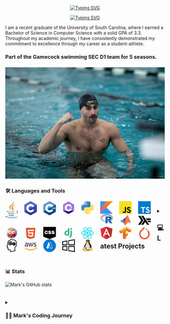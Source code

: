 <div align="center">
  <p>
    <a href="https://git.io/typing-svg"><img src="https://readme-typing-svg.demolab.com?font=Fira+Code&size=30&pause=1000&color=F70C0E&center=true&repeat=false&random=false&width=435&lines=Mark+Shperkin" alt="Typing SVG" /></a>
  </p>
  
  <p>
<a href="https://git.io/typing-svg"><img src="https://readme-typing-svg.demolab.com?font=Fira+Code&pause=1000&color=F70000&center=true&random=false&width=435&lines=Student-Athlete;Computer+Science;Passionate+developer+from+Israel" alt="Typing SVG" /></a>
  </p>
</div>

I am a recent graduate of the University of South Carolina, where I earned a Bachelor of Science in Computer Science with a solid GPA of 3.3. Throughout my academic journey, I have consistently demonstrated my commitment to excellence through my career as a student-athlete.

<h3>Part of the Gamecock swimming SEC D1 team for 5 seasons.<h3>

<div id="header" align="center">
<img src="swimming.jpg" width="900"/>
</div>

### :hammer_and_wrench: Languages and Tools

<img align="left" alt="Java" width="40px" style="padding-right:20px;" src="/icons/java-programming-language-icon.svg"/>
<img align="left" alt="C" width="40px" style="padding-right:20px;" src="/icons/c-program-icon.svg" />
<img align="left" alt="C++" width="40px" style="padding-right:20px;" src="/icons/c-plus-plus-programming-language-icon.svg" />
<img align="left" alt="C#" width="40px" style="padding-right:20px;" src="/icons/c-sharp-programming-language-icon.svg" />
<img align="left" alt="Python" width="40px" style="padding-right:20px;" src="/icons/python-programming-language-icon.svg" />
<img align="left" alt="Kotlin" width="40px" style="padding-right:20px;" src="/icons/kotlin-programming-language-icon.svg" />
<img align="left" alt="JavaScript" width="40px" style="padding-right:20px;" src="/icons/javascript-programming-language-icon.svg" />
<img align="left" alt="TypeScript" width="40px" style="padding-right:20px;" src="/icons/typescript-programming-language-icon.svg" />
<img align="left" alt="R" width="40px" style="padding-right:20px;" src="/icons/r-programming-language-icon.svg" />
<img align="left" alt="MATLAB" width="40px" style="padding-right:20px;" src="/icons/matlab-svgrepo-com.svg" />
<img align="left" alt="Haskell" width="40px" style="padding-right:20px;" src="/icons/haskell-svgrepo-com.svg" />
<img align="left" alt="Prolog" width="40px" style="padding-right:20px;" src="/icons/prolog-svgrepo-com (1).svg" />
<img align="left" alt="HTML" width="40px" style="padding-right:20px;" src="/icons/html-5-svgrepo-com.svg" />
<img align="left" alt="CSS" width="40px" style="padding-right:20px;" src="/icons/css-svgrepo-com.svg" />
<img align="left" alt="Django" width="40px" style="padding-right:20px;" src="/icons/django-svgrepo-com.svg" />
<img align="left" alt="React" width="40px" style="padding-right:20px;" src="/icons//react-svgrepo-com.svg" />
<img align="left" alt="Angular" width="40px" style="padding-right:20px;" src="/icons/angular-icon-svgrepo-com.svg" />
<img align="left" alt="TensorFlow" width="40px" style="padding-right:20px;" src="/icons/tensorflow-svgrepo-com.svg" />
<img align="left" alt="PyTorch" width="40px" style="padding-right:20px;" src="/icons/pytorch-svgrepo-com.svg" />
<img align="left" alt="NLP" width="40px" style="padding-right:20px;" src="/icons/nlp-neurolinguistic-programation-svgrepo-com.svg" />
<img align="left" alt="AWS" width="40px" style="padding-right:20px;" src="/icons/aws-svgrepo-com.svg" />
<img align="left" alt="Azure" width="40px" style="padding-right:20px;" src="/icons/azure-v2-svgrepo-com.svg" />
<img align="left" alt="Windows" width="40px" style="padding-right:20px;" src="/icons/windows-svgrepo-com.svg" />
<img align="left" alt="Linux" width="40px" style="padding-right:20px;" src="/icons/linux-tux-svgrepo-com.svg" />

#

<!-- BEGIN PROJECTS-CARDS -->

<details> 
  <summary><h2></>💻 Latest Projects</h2></summary>

  <h3>Connect Four AI Agent</h3>
  <p align="left">
    AI agent that plays the Connect Four game using a minimax algorithm with alpha-beta pruning.
  </p>
  <p align="left">
    <a href="https://github.com/markshperkin/Game-AI">View Project</a>
  </p>
  
#

  <h3>Backgammon AI Agent</h3>
  <p align="left">
    Rule-based chatbot integrated with an AI agent that plays backgammon using the MinMax search method.
  </p>
  <p align="left">
    <em>This project is still in progress.</em>
  </p>
  <p align="left">
    <a href="https://github.com/markshperkin/CSCE580-MarkShperkin-repo">View Project</a>
  </p>

#

  <h3>Android Applications</h3>
  <ul>
    <li>
      <strong><a href="https://github.com/markshperkin/location">Location:</a></strong> Mobile application designed to retrieve user location and display it on a Google Map interface using Google Maps API key.
    </li>
    <li>
      <strong><a href="https://github.com/markshperkin/CameraXApp">CameraXApp:</a></strong> Mobile application enabling users to capture photos and videos, with additional photo editing capabilities.
    </li>
    <li>
      <strong><a href="https://github.com/markshperkin/MiniPaint">MiniPaint:</a></strong> Mobile application allowing users to express creativity through drawing, equipped with diverse drawing tools.
    </li>
    <li>
      <strong><a href="https://github.com/markshperkin/Sensor-Game-Application">Sensor-Game-Application:</a></strong> Mobile application offering users an engaging gaming experience utilizing the device's built-in sensors.
    </li>
  </ul>

#

  <a href="https://github.com/markshperkin?tab=repositories"><img alt="All Repositories" title="All Repositories" src="https://custom-icon-badges.demolab.com/badge/-Click%20Here%20For%20All%20My%20Repos-1F222E?style=for-the-badge&logoColor=white&logo=repo"/></a>
</details>

<!-- END PROJECTS-CARDS -->




#

### 📊 Stats

![Mark's GitHub stats](https://github-readme-stats.vercel.app/api?username=markshperkin&show_icons=true&theme=gruvbox)

<!-- ![GitHub Streak](https://streak-stats.demolab.com?user=ForrestKnight&theme=gruvbox&border_radius=4.5) -->

#

<details>
 <summary><h3>👨‍💻 Mark's Coding Journey</h3></summary>
<h2>Blossoming Passion and the Thrill of the Challenge:</h2>

My passion for coding blossomed at the University of South Carolina, where I was constantly challenged and inspired by a supportive community. One of the most rewarding aspects of my coding journey has been the immense satisfaction that comes from solving coding problems. It is about cracking a complex puzzle or finally reaching the summit after a challenging climb. The initial frustration of grappling with a problem, followed by the "aha!" moment when the solution clicks into place, is a uniquely exhilarating experience.

<h2>Fueled by Accomplishment:</h2>

This sense of accomplishment fuels my motivation to tackle even more intricate challenges. It's a continuous learning process, where every solved problem opens the door to new possibilities and ignites a desire to explore further. The joy of problem-solving is what truly fuels my passion for coding and propels me forward on this exciting journey.

<h2>Embracing the Real World:</h2>

Graduation marks a transition from the structured learning environment to the dynamic world of professional development. While the curriculum and specific problem sets may change, the thrill of problem-solving and the satisfaction it brings remain constant. I'm eager to test my skills in real-world scenarios, tackling complex problems that impact businesses and communities. The prospect of collaborating with experienced developers and contributing solutions that address tangible challenges is incredibly exciting. I'm confident that the foundation I built at USC, coupled with the continuous learning spirit fostered by the coding community, will equip me to navigate these new challenges and experience the profound satisfaction that comes with making a real-world impact through code.

  

